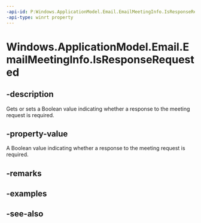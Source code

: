 ```yaml
---
-api-id: P:Windows.ApplicationModel.Email.EmailMeetingInfo.IsResponseRequested
-api-type: winrt property
---
```


<!-- Property syntax
public bool IsResponseRequested { get;  set; }
-->

# Windows.ApplicationModel.Email.EmailMeetingInfo.IsResponseRequested

## -description
Gets or sets a Boolean value indicating whether a response to the meeting request is required.

## -property-value
A Boolean value indicating whether a response to the meeting request is required.

## -remarks

## -examples

## -see-also
